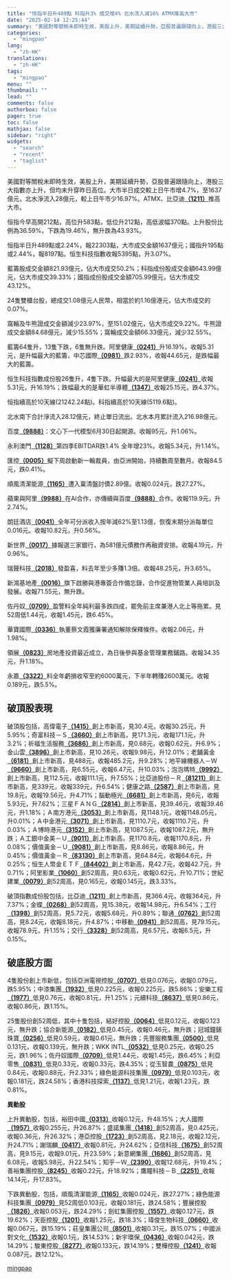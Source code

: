 ```yaml
---
title: "恒指半日升489點 科指升3% 成交增4% 北水流入減16% ATMX推高大市"
date: "2025-02-14 12:25:44"
summary: "美國對等關稅未即時生效，美股上升，美期延續升勢，亞股普遍跟隨向上，港股三大指數亦上升，但均未升穿昨..."
categories:
  - "mingpao"
lang:
  - "zh-HK"
translations:
  - "zh-HK"
tags:
  - "mingpao"
menu: ""
thumbnail: ""
lead: ""
comments: false
authorbox: false
pager: true
toc: false
mathjax: false
sidebar: "right"
widgets:
  - "search"
  - "recent"
  - "taglist"
---
```


美國對等關稅未即時生效，美股上升，美期延續升勢，亞股普遍跟隨向上，港股三大指數亦上升，但均未升穿昨日高位。大市半日成交較上日午市增4.7%，至1637億元，北水淨流入28億元，較上日午市少16.97%。ATMX、比亞迪[**（1211）**](stock1.php?code=1211)推高大市。


恒指今早高開212點，高位升583點，低位升212點，高低波幅370點。上升股份比例為36.59%，下跌為19.46%，無升跌為43.93%。

恒指半日升489點或2.24%，報22303點，大市成交金額1637億元；國指升195點或2.44%，報8197點。恒生科技指數收報5395點，升3.07%。

藍籌股成交金額821.93億元，佔大市成交50.2%；科指成份股成交金額643.99億元，佔大市成交39.33%；國指成份股成交金額705.99億元，佔大市成交43.12%。

24隻雙櫃台股，總成交1.08億元人民幣，相當於約1.16億港元，佔大市成交的0.07%。

窩輪及牛熊證成交金額減少23.97%，至151.02億元，佔大市成交9.22%。牛熊證成交金額84.68億元，減少15.55%；窩輪成交金額66.33億元，減少32.55%。

藍籌64隻升，13隻下跌，6隻無升跌。阿里健康[**（0241）**](stock1.php?code=0241)升16.19%，收報5.31元，是升幅最大的藍籌，中芯國際[**（0981）**](stock1.php?code=0981)跌2.93%，收報44.65元，是跌幅最大的藍籌。

恒生科技指數成份股26隻升，4隻下跌。升幅最大的是阿里健康[**（0241）**](stock1.php?code=0241)收報5.31元，升16.19%；跌幅最大的是華虹半導體[**（1347）**](stock1.php?code=1347)收報25.15元，跌4.37%。

恒指續高於10天線(21242.24點)。科指續高於10天線(5119.6點)。

北水南下合計淨流入28.12億元，終止單日流出。北水本月累計流入216.98億元。

百度[**（9888）**](stock1.php?code=9888)：文心下一代模型6月30日起開源。收報95元，升1.06%。

永利澳門[**（1128）**](stock1.php?code=1128)第四季EBITDAR跌1.4% 全年增23%。收報5.34元，升1.14%。

匯控[**（0005）**](stock1.php?code=0005)擬下周啟動新一輪裁員，由亞洲開始，持續數周至數月。收報84.5元，跌0.41%。

順風清潔能源[**（1165）**](stock1.php?code=1165)遭入稟清盤討債2.89億。收報0.024元，跌27.27%。

蘋果與阿里[**（9988）**](stock1.php?code=9988)在AI合作，亦傳續與百度[**（9888）**](stock1.php?code=9888)合作。收報119.9元，升2.74%。

朗廷酒店[**（0041）**](stock1.php?code=0041)全年可分派收入按年減62%至1.13億，恢復末期分派每單位0.016元。收報10.82元，升0.56%。

新世界[**（0017）**](stock1.php?code=0017)據報選三家銀行，為581億元債務作再融資安排。收報4.19元，升0.96%。

瑞聲科技[**（2018）**](stock1.php?code=2018)發盈喜，料去年至少多賺1.3倍。收報48.25元，升3.65%。

新鴻基地產[**（0016）**](stock1.php?code=0016)旗下啟勝與港專簽合作備忘錄，合作促進物管業人員培訓及發展。收報71.55元，無升跌。

佐丹奴[**（0709）**](stock1.php?code=0709)盈警料全年純利最多跌四成，罷免前主席兼港人北上等拖累。見52周低1.44元，收報1.45元，跌6.45%。

華寶國際[**（0336）**](stock1.php?code=0336)執董蔡文霞獲廉署通知解除保釋條件。收報2.06元，升1.98%。

領展[**（0823）**](stock1.php?code=0823)房地產投資最近成立，為日後參與基金管理業務鋪路。收報34.35元，升1.18%。

永嘉[**（3322）**](stock1.php?code=3322)料全年虧損收窄至約6000萬元，下半年轉賺2600萬元。收報0.189元，跌5.5%。

**破頂股表現**
---------

破頂股包括，高偉電子[**（1415）**](stock1.php?code=1415)創上市新高，見30.4元，收報30.25元，升5.95%；奇富科技－Ｓ[**（3660）**](stock1.php?code=3660)創上市新高，見171.3元，收報171.1元，升3.2%；祈福生活服務[**（3686）**](stock1.php?code=3686)創上市新高，見0.68元，收報0.62元，升6.9%；金山雲[**（3896）**](stock1.php?code=3896)創上市新高，見10.26元，收報9.98元，升12.01%；老鋪黃金[**（6181）**](stock1.php?code=6181)創上市新高，見488元，收報485.2元，升9.28%；地平線機器人－Ｗ[**（9660）**](stock1.php?code=9660)創上市新高，見6.55元，收報6.47元，升10.03%；泡泡瑪特[**（9992）**](stock1.php?code=9992)創上市新高，見112.5元，收報111.1元，升7.55%；比亞迪股份－Ｒ[**（81211）**](stock1.php?code=81211)創上市新高，見339元，收報339元，升6.54%；健康之路[**（2587）**](stock1.php?code=2587)創上市新高，見19.8元，收報19.56元，升4.71%；腦動極光[**（6681）**](stock1.php?code=6681)創上市新高，見6元，收報5.93元，升7.62%；三星ＦＡＮＧ[**（2814）**](stock1.php?code=2814)創上市新高，見39.46元，收報39.46元，升1.18%；Ａ南方港元[**（3053）**](stock1.php?code=3053)創上市新高，見1148.1元，收報1148.05元，升0.01%；Ａ中金港元[**（3071）**](stock1.php?code=3071)創上市新高，見1110.7元，收報1110.7元，升0.03%；Ａ博時港元[**（3152）**](stock1.php?code=3152)創上市新高，見1087.5元，收報1087.2元，無升跌；Ａ工銀中金美－Ｕ[**（9011）**](stock1.php?code=9011)創上市新高，見1170.8元，收報1170.8元，升0.08%；價值黃金－Ｕ[**（9081）**](stock1.php?code=9081)創上市新高，見8.86元，收報8.86元，升0.45%；價值黃金－Ｒ[**（83130）**](stock1.php?code=83130)創上市新高，見64.84元，收報64.6元，升0.25%；恒生人幣金ＥＴＦ[**（84402）**](stock1.php?code=84402)創上市新高，見42.7元，收報42.7元，升0.71%；阿里影業[**（1060）**](stock1.php?code=1060)創52周高，見0.63元，收報0.62元，升10.71%；世紀建業[**（0079）**](stock1.php?code=0079)創52周高，見0.165元，收報0.145元，跌3.33%。

破頂指數成份股包括，比亞迪[**（1211）**](stock1.php?code=1211)創上市新高，見366.4元，收報364元，升7.37%；金蝶[**（0268）**](stock1.php?code=0268)創52周高，見15.38元，收報14.98元，升6.54%；工行[**（1398）**](stock1.php?code=1398)創52周高，見5.72元，收報5.68元，升0.89%；聯通[**（0762）**](stock1.php?code=0762)創52周高，見8.24元，收報8.18元，升4.87%；中移動[**（0941）**](stock1.php?code=0941)創52周高，見79.15元，收報78.9元，升1.15%；交行[**（3328）**](stock1.php?code=3328)創52周高，見6.57元，收報6.5元，升0.15%。

**破底股方面**
---------

4隻股份創上市新低，包括亞洲電視控股[**（0707）**](stock1.php?code=0707)低見0.076元，收報0.079元，跌5.95%；中漆集團[**（1932）**](stock1.php?code=1932)低見0.225元，收報0.225元，跌5.86%；安樂工程[**（1977）**](stock1.php?code=1977)低見0.76元，收報0.81元，升1.25%；元續科技[**（8637）**](stock1.php?code=8637)低見0.86元，收報0.86元，跌1.15%。

25隻股份創52周低，其中十隻包括，結好控股[**（0064）**](stock1.php?code=0064)低見0.12元，收報0.123元，無升跌；協合新能源[**（0182）**](stock1.php?code=0182)低見0.45元，收報0.46元，無升跌；冠城鐘錶珠寶[**（0256）**](stock1.php?code=0256)低見0.59元，收報0.61元，無升跌；先豐服務集團[**（0500）**](stock1.php?code=0500)低見0.131元，收報0.139元，無升跌；WKK INTL[**（0532）**](stock1.php?code=0532)低見0.25元，收報0.25元，跌1.96%；佐丹奴國際[**（0709）**](stock1.php?code=0709)低見1.44元，收報1.45元，跌6.45%；利亞零售[**（0831）**](stock1.php?code=0831)低見0.33元，收報0.33元，跌4.35%；從玉智農[**（0875）**](stock1.php?code=0875)低見0.84元，收報0.88元，升2.33%；綠色能源科技集團[**（0979）**](stock1.php?code=0979)低見0.103元，收報0.181元，跌24.58%；香港科技探索[**（1137）**](stock1.php?code=1137)低見1.21元，收報1.23元，跌0.81%。

**異動股**

上升異動股，包括，裕田中國[**（0313）**](stock1.php?code=0313)收報0.12元，升48.15%；大人國際[**（1957）**](stock1.php?code=1957)收報0.255元，升26.87%；盛諾集團[**（1418）**](stock1.php?code=1418)創52周高，見0.425元，收報0.36元，升26.32%；港亞控股[**（1723）**](stock1.php?code=1723)創52周高，見2.18元，收報2.12元，升24.71%；謝瑞麟[**（0417）**](stock1.php?code=0417)收報0.81元，升24.62%；亞信科技[**（1675）**](stock1.php?code=1675)創52周高，見9.15元，收報9.01元，升23.59%；新意網集團[**（1686）**](stock1.php?code=1686)創52周高，見6.08元，收報5.98元，升22.54%；知乎－Ｗ[**（2390）**](stock1.php?code=2390)收報12.68元，升19.4%；善裕集團控股[**（8245）**](stock1.php?code=8245)收報0.22元，升18.92%；鷹瞳科技－Ｂ[**（2251）**](stock1.php?code=2251)收報14.14元，升17.83%。

下跌異動股，包括，順風清潔能源[**（1165）**](stock1.php?code=1165)收報0.024元，跌27.27%；綠色能源科技集團[**（0979）**](stock1.php?code=0979)見52周低0.103元，收報0.181元，跌24.58%；豐展控股[**（1826）**](stock1.php?code=1826)收報0.053元，跌24.29%；劍虹集團控股[**（1557）**](stock1.php?code=1557)收報0.127元，跌19.62%；天臣控股[**（1201）**](stock1.php?code=1201)收報1.25元，跌18.3%；瑋俊生物科技[**（0660）**](stock1.php?code=0660)收報0.067元，跌15.19%；莊皇集團公司[**（8501）**](stock1.php?code=8501)收報0.31元，跌15.07%；中國派對文化[**（1532）**](stock1.php?code=1532)收報0.1元，跌14.53%；新宇環保[**（0436）**](stock1.php?code=0436)收報0.042元，跌14.29%；駿東控股[**（8277）**](stock1.php?code=8277)收報0.133元，跌14.19%；雙樺控股[**（1241）**](stock1.php?code=1241)收報0.087元，跌12.12%。

[mingpao](https://finance.mingpao.com/fin/instantf/20250214/1739506328202/%e6%81%92%e6%8c%87%e5%8d%8a%e6%97%a5%e5%8d%87489%e9%bb%9e-%e7%a7%91%e6%8c%87%e5%8d%873-%e6%88%90%e4%ba%a4%e5%a2%9e4-%e5%8c%97%e6%b0%b4%e6%b5%81%e5%85%a5%e6%b8%9b16-atmx%e6%8e%a8%e9%ab%98%e5%a4%a7%e5%b8%82)
